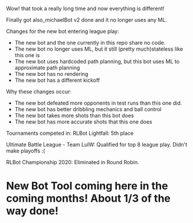 Wow! that took a really long time and now everything is different!

Finally got also_michaelBot v2 done and it no longer uses any ML.

Changes for the new bot entering league play:
* The new bot and the one currently in this repo share no code.
* The new bot no longer uses ML, but it still (pretty much)stateless like this one is
* The new bot uses hardcoded path planning, but this bot uses ML to approximate path planning
* The new bot has no rendering
* The new bot has a different kickoff

Why these changes occur:
* The new bot defeated more opponents in test runs than this one did.
* The new bot has better dribbling mechanics and ball control
* The new bot takes more shots than this bot does
* The new bot has more accurate shots that this one does

Tournaments competed in:
RLBot Lightfall: 5th place

Ultimate Battle League - Team LulW: Qualified for top 8 league play. Didn't make playoffs :(

RLBot Championship 2020: Eliminated in Round Robin.

# New Bot Tool coming here in the coming months! About 1/3 of the way done!
